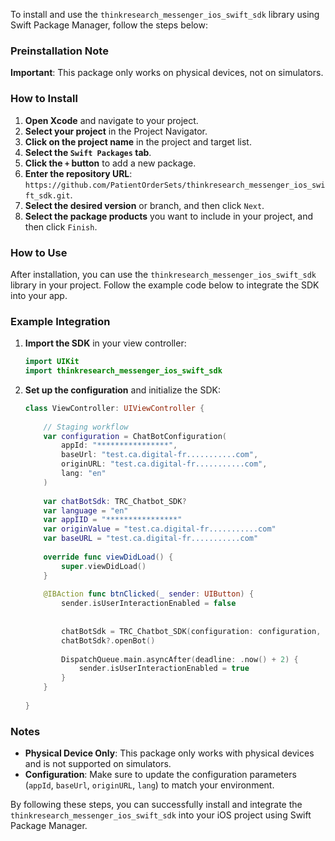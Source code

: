 To install and use the `thinkresearch_messenger_ios_swift_sdk` library using Swift Package Manager, follow the steps below:

### Preinstallation Note

**Important**: This package only works on physical devices, not on simulators.


### How to Install

1. **Open Xcode** and navigate to your project.
2. **Select your project** in the Project Navigator.
3. **Click on the project name** in the project and target list.
4. **Select the `Swift Packages` tab**.
5. **Click the `+` button** to add a new package.
6. **Enter the repository URL**: `https://github.com/PatientOrderSets/thinkresearch_messenger_ios_swift_sdk.git`.
7. **Select the desired version** or branch, and then click `Next`.
8. **Select the package products** you want to include in your project, and then click `Finish`.

### How to Use

After installation, you can use the `thinkresearch_messenger_ios_swift_sdk` library in your project. Follow the example code below to integrate the SDK into your app.

### Example Integration

1. **Import the SDK** in your view controller:

   ```swift
   import UIKit
   import thinkresearch_messenger_ios_swift_sdk
   ```

2. **Set up the configuration** and initialize the SDK:

   ```swift
   class ViewController: UIViewController {
       
       // Staging workflow
       var configuration = ChatBotConfiguration(
           appId: "****************",
           baseUrl: "test.ca.digital-fr...........com",
           originURL: "test.ca.digital-fr...........com",
           lang: "en"
       )
       
       var chatBotSdk: TRC_Chatbot_SDK?
       var language = "en"
       var appIID = "****************"
       var originValue = "test.ca.digital-fr...........com"
       var baseURL = "test.ca.digital-fr...........com"
       
       override func viewDidLoad() {
           super.viewDidLoad()
       }
       
       @IBAction func btnClicked(_ sender: UIButton) {
           sender.isUserInteractionEnabled = false
           
           
           chatBotSdk = TRC_Chatbot_SDK(configuration: configuration, viewController: self)
           chatBotSdk?.openBot()
           
           DispatchQueue.main.asyncAfter(deadline: .now() + 2) {
               sender.isUserInteractionEnabled = true
           }
       }
       
   }
   ```

### Notes

- **Physical Device Only**: This package only works with physical devices and is not supported on simulators.
- **Configuration**: Make sure to update the configuration parameters (`appId`, `baseUrl`, `originURL`, `lang`) to match your environment.

By following these steps, you can successfully install and integrate the `thinkresearch_messenger_ios_swift_sdk` into your iOS project using Swift Package Manager.
